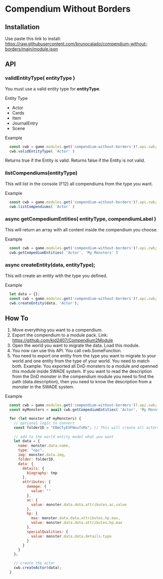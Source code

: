 # Compendium Without Borders

## Installation
Use paste this link to install:
https://raw.githubusercontent.com/brunocalado/compendium-without-borders/main/module.json

## API

### validEntityType( entityType )
You must use a valid entity type for **entityType**.

Entity Type
- Actor
- Cards
- Item
- JournalEntry
- Scene

Example
```js
  const cwb = game.modules.get('compendium-without-borders')?.api.cwb;
  cwb.validEntityType( 'Actor' )
```

Returns true if the Entity is valid.
Returns false if the Entity is not valid.

### listCompendiums(entityType)
This will list in the console (F12) all compendiums from the type you want.

Example
```js
  const cwb = game.modules.get('compendium-without-borders')?.api.cwb;
  cwb.listCompendiums( 'Actor' )
```

### async getCompediumEntities( entityType, compendiumLabel )
This will return an array with all content inside the compendium you choose.

Example
```js
  const cwb = game.modules.get('compendium-without-borders')?.api.cwb;
  cwb.getCompediumEntities( 'Actor', 'My Monsters' )
```

### async createEntity(data, entityType);
This will create an entity with the type you defined.



Example
```js
  let data = {};
  const cwb = game.modules.get('compendium-without-borders')?.api.cwb;
  cwb.createEntity(data, 'Actor');
```


## How To

1. Move everything you want to a compendium.
2. Export the compendium to a module pack. Link: https://github.com/kid2407/Compendium2Module
3. Open the world you want to migrate the data. Load this module.
4. You now can use this API. You call cwb.SomeFunction.
5. You need to export one entity from the type you want to migrate to your world and one entity from the type of your world. You need to match both. Example: You exported all DnD monsters to a module and openned this module inside SWADE system. If you want to read the description from the DnD monster in the compendium module you need to find the path (data.description), then you need to know the description from a monster in the SWADE system. 

Example
```js
  const cwb = game.modules.get('compendium-without-borders')?.api.cwb;
  const myMonsters = await cwb.getCompediumEntities( 'Actor', 'My Monsters' )

  for (let monster of myMonsters) {
    // optional logic to convert 
    const folderID = "EBmCtyEVFNoufvMx"; // This will create all actors inside a folder with this ID
    
    // add to the world entity model what you want
    let data = {
      name: monster.data.name,
      type: "npc",
      img: monster.data.img,    
      folder: folderID,
      data: {
        details: {
          biography: tmp
        },
        attributes: {
          damage: {
            value: ""
          },
          ac: {
            value: monster.data.data.attributes.ac.value
          },
          hp: {
            max: monster.data.data.attributes.hp.max,     
            value: monster.data.data.attributes.hp.max
          },
          specialQualities: {
            value: monster.data.data.details.type    
          }
        }      
      }
    };

    // create the actor
    cwb.createActor(data);  
  }
```



